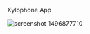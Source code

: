 Xylophone App

![screenshot_1496877710](https://user-images.githubusercontent.com/16518448/26905666-93f31bae-4bb6-11e7-9b87-c24d5944ef43.png)
